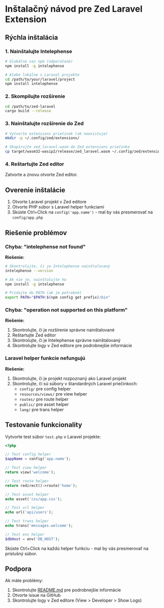 # Inštalačný návod pre Zed Laravel Extension

## Rýchla inštalácia

### 1. Nainštalujte Intelephense

```bash
# Globálne cez npm (odporúčané)
npm install -g intelephense

# Alebo lokálne v Laravel projekte
cd /path/to/your/laravel/project
npm install intelephense
```

### 2. Skompilujte rozšírenie

```bash
cd /path/to/zed-laravel
cargo build --release
```

### 3. Nainštalujte rozšírenie do Zed

```bash
# Vytvorte extensions priečinok (ak neexistuje)
mkdir -p ~/.config/zed/extensions/

# Skopírujte zed_laravel.wasm do Zed extensions priečinka
cp target/wasm32-wasip2/release/zed_laravel.wasm ~/.config/zed/extensions/
```

### 4. Reštartujte Zed editor

Zatvorte a znovu otvorte Zed editor.

## Overenie inštalácie

1. Otvorte Laravel projekt v Zed editore
2. Otvorte PHP súbor s Laravel helper funkciami
3. Skúste Ctrl+Click na `config('app.name')` - mal by vás presmerovať na `config/app.php`

## Riešenie problémov

### Chyba: "intelephense not found"

**Riešenie:**
```bash
# Skontrolujte, či je Intelephense nainštalovaný
intelephense --version

# Ak nie je, nainštalujte ho
npm install -g intelephense

# Pridajte do PATH (ak je potrebné)
export PATH="$PATH:$(npm config get prefix)/bin"
```

### Chyba: "operation not supported on this platform"

**Riešenie:**
1. Skontrolujte, či je rozšírenie správne nainštalované
2. Reštartujte Zed editor
3. Skontrolujte, či je Intelephense správne nainštalovaný
4. Skontrolujte logy v Zed editore pre podrobnejšie informácie

### Laravel helper funkcie nefungujú

**Riešenie:**
1. Skontrolujte, či je projekt rozpoznaný ako Laravel projekt
2. Skontrolujte, či sú súbory v štandardných Laravel priečinkoch:
   - `config/` pre config helper
   - `resources/views/` pre view helper
   - `routes/` pre route helper
   - `public/` pre asset helper
   - `lang/` pre trans helper

## Testovanie funkcionality

Vytvorte test súbor `test.php` v Laravel projekte:

```php
<?php

// Test config helper
$appName = config('app.name');

// Test view helper
return view('welcome');

// Test route helper
return redirect()->route('home');

// Test asset helper
echo asset('css/app.css');

// Test url helper
echo url('api/users');

// Test trans helper
echo trans('messages.welcome');

// Test env helper
$dbHost = env('DB_HOST');
```

Skúste Ctrl+Click na každú helper funkciu - mal by vás presmerovať na príslušný súbor.

## Podpora

Ak máte problémy:
1. Skontrolujte [README.md](README.md) pre podrobnejšie informácie
2. Otvorte issue na GitHub
3. Skontrolujte logy v Zed editore (View > Developer > Show Logs)

